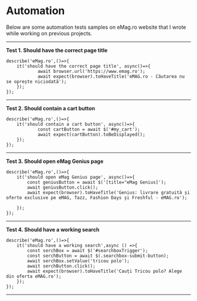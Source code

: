 # Automation
Below are some automation tests samples on eMag.ro website that I wrote while working on previous projects.

-------


**Test 1. Should have the correct page title**
```
describe('eMag.ro',()=>{
	it('should have the correct page title', async()=>{
			await browser.url('https://www.emag.ro');
			await expect(browser).toHaveTitle('eMAG.ro - Căutarea nu se oprește niciodată');
	});
});
```

-----------

**Test 2. Should contain a cart button**
```
describe('eMag.ro',()=>{
	it('should contain a cart button', async()=>{
			const cartButton = await $('#my_cart');
			await expect(cartButton).toBeDisplayed();
	});
});
```

------------

**Test 3. Should open eMag Genius page**
```
describe('eMag.ro',()=>{
	it('should open eMag Genius page', async()=>{
		const geniusButton = await $('[title="eMag Genius]');
		await geniusButton.click();
		await expect(browser).toHaveTitle('Genius: livrare gratuită și oferte exclusive pe eMAG, Tazz, Fashion Days și Freshful - eMAG.ro');

	});
});
```

----------

**Test 4. Should have a working search**
```
describe('eMag.ro',()=>{
	it('should have a working search',async () =>{
		const serchBox = await $('#searchboxTrigger');
		const serchButton = await $(.searchbox-submit-button);
		await serchBox.setValue('tricou polo');
		await serchButton.click();
		await expect(browser).toHaveTitle('Cauți Tricou polo? Alege din oferta eMAG.ro');
	});
});
```

-----------
